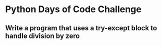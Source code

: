 # Python Days of Code Challenge

## Write a program that uses a try-except block to handle division by zero
